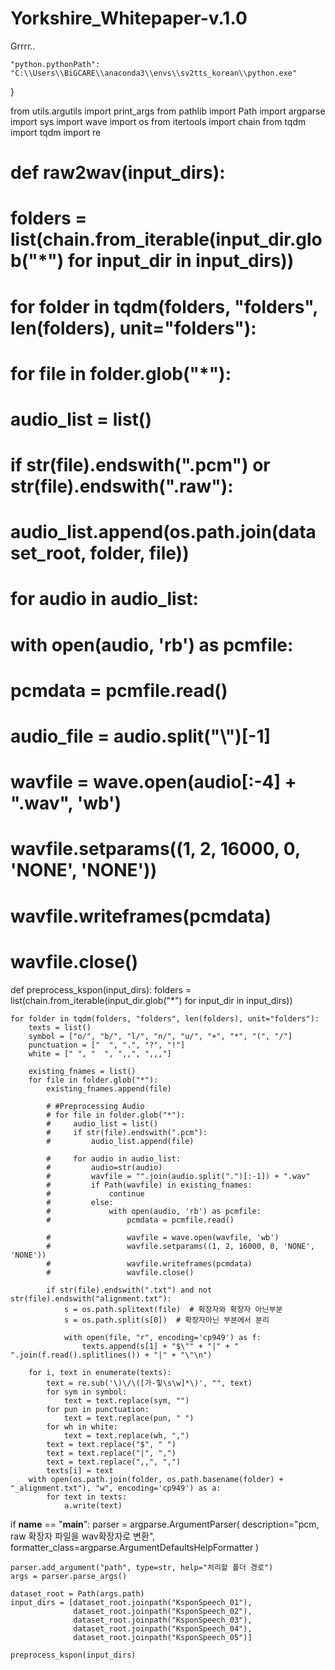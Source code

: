 # Yorkshire_Whitepaper-v.1.0
Grrrr..

    "python.pythonPath": "C:\\Users\\BiGCARE\\anaconda3\\envs\\sv2tts_korean\\python.exe"
}

from utils.argutils import print_args
from pathlib import Path
import argparse
import sys
import wave
import os
from itertools import chain
from tqdm import tqdm
import re


# def raw2wav(input_dirs):
#     folders = list(chain.from_iterable(input_dir.glob("*") for input_dir in input_dirs))
#
#     for folder in tqdm(folders, "folders", len(folders), unit="folders"):
#         for file in folder.glob("*"):
#             audio_list = list()
#             if str(file).endswith(".pcm") or str(file).endswith(".raw"):
#                 audio_list.append(os.path.join(dataset_root, folder, file))
#
#             for audio in audio_list:
#                 with open(audio, 'rb') as pcmfile:
#                     pcmdata = pcmfile.read()
#
#                     audio_file = audio.split("\\")[-1]
#
#                     wavfile = wave.open(audio[:-4] + ".wav", 'wb')
#                     wavfile.setparams((1, 2, 16000, 0, 'NONE', 'NONE'))
#                     wavfile.writeframes(pcmdata)
#                     wavfile.close()

def preprocess_kspon(input_dirs):
    folders = list(chain.from_iterable(input_dir.glob("*") for input_dir in input_dirs))

    for folder in tqdm(folders, "folders", len(folders), unit="folders"):
        texts = list()
        symbol = ["o/", "b/", "l/", "n/", "u/", "+", "*", "(", "/"]
        punctuation = ["  ", ".", "?", "!"]
        white = [" ", "  ", ",,", ",,,"]

        existing_fnames = list()
        for file in folder.glob("*"):
            existing_fnames.append(file)

            # #Preprocessing Audio
            # for file in folder.glob("*"):
            #     audio_list = list()
            #     if str(file).endswith(".pcm"):
            #         audio_list.append(file)

            #     for audio in audio_list:
            #         audio=str(audio)
            #         wavfile = "".join(audio.split(".")[:-1]) + ".wav"
            #         if Path(wavfile) in existing_fnames:
            #             continue
            #         else:
            #             with open(audio, 'rb') as pcmfile:
            #                 pcmdata = pcmfile.read()

            #                 wavfile = wave.open(wavfile, 'wb')
            #                 wavfile.setparams((1, 2, 16000, 0, 'NONE', 'NONE'))
            #                 wavfile.writeframes(pcmdata)
            #                 wavfile.close()

            if str(file).endswith(".txt") and not str(file).endswith("alignment.txt"):
                s = os.path.splitext(file)  # 확장자와 확장자 아닌부분
                s = os.path.split(s[0])  # 확장자아닌 부분에서 분리

                with open(file, "r", encoding='cp949') as f:
                    texts.append(s[1] + "$\"" + "|" + " ".join(f.read().splitlines()) + "|" + "\"\n")

        for i, text in enumerate(texts):
            text = re.sub('\)\/\([가-힣\s\w]*\)', "", text)
            for sym in symbol:
                text = text.replace(sym, "")
            for pun in punctuation:
                text = text.replace(pun, " ")
            for wh in white:
                text = text.replace(wh, ",")
            text = text.replace("$", " ")
            text = text.replace("|", ",")
            text = text.replace(",,", ",")
            texts[i] = text
        with open(os.path.join(folder, os.path.basename(folder) + "_alignment.txt"), "w", encoding='cp949') as a:
            for text in texts:
                a.write(text)


if __name__ == "__main__":
    parser = argparse.ArgumentParser(
        description="pcm, raw 확장자 파일을 wav확장자로 변환",
        formatter_class=argparse.ArgumentDefaultsHelpFormatter
    )

    parser.add_argument("path", type=str, help="처리할 폴더 경로")
    args = parser.parse_args()

    dataset_root = Path(args.path)
    input_dirs = [dataset_root.joinpath("KsponSpeech_01"),
                  dataset_root.joinpath("KsponSpeech_02"),
                  dataset_root.joinpath("KsponSpeech_03"),
                  dataset_root.joinpath("KsponSpeech_04"),
                  dataset_root.joinpath("KsponSpeech_05")]

    preprocess_kspon(input_dirs)
